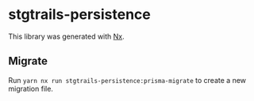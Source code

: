 # stgtrails-persistence

This library was generated with [Nx](https://nx.dev).

## Migrate

Run `yarn nx run stgtrails-persistence:prisma-migrate` to create a new migration file.

